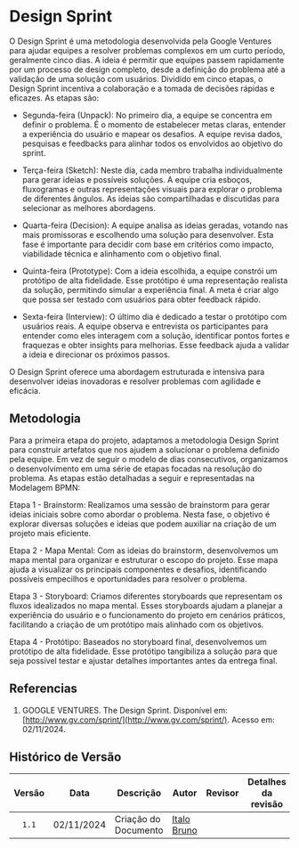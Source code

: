 # Design Sprint

O Design Sprint é uma metodologia desenvolvida pela Google Ventures para ajudar equipes a resolver problemas complexos em um curto período, geralmente cinco dias. A ideia é permitir que equipes passem rapidamente por um processo de design completo, desde a definição do problema até a validação de uma solução com usuários. Dividido em cinco etapas, o Design Sprint incentiva a colaboração e a tomada de decisões rápidas e eficazes. As etapas são:

* Segunda-feira (Unpack): No primeiro dia, a equipe se concentra em definir o problema. É o momento de estabelecer metas claras, entender a experiência do usuário e mapear os desafios. A equipe revisa dados, pesquisas e feedbacks para alinhar todos os envolvidos ao objetivo do sprint.

* Terça-feira (Sketch): Neste dia, cada membro trabalha individualmente para gerar ideias e possíveis soluções. A equipe cria esboços, fluxogramas e outras representações visuais para explorar o problema de diferentes ângulos. As ideias são compartilhadas e discutidas para selecionar as melhores abordagens.

* Quarta-feira (Decision): A equipe analisa as ideias geradas, votando nas mais promissoras e escolhendo uma solução para desenvolver. Esta fase é importante para decidir com base em critérios como impacto, viabilidade técnica e alinhamento com o objetivo final.

* Quinta-feira (Prototype): Com a ideia escolhida, a equipe constrói um protótipo de alta fidelidade. Esse protótipo é uma representação realista da solução, permitindo simular a experiência final. A meta é criar algo que possa ser testado com usuários para obter feedback rápido.

* Sexta-feira (Interview): O último dia é dedicado a testar o protótipo com usuários reais. A equipe observa e entrevista os participantes para entender como eles interagem com a solução, identificar pontos fortes e fraquezas e obter insights para melhorias. Esse feedback ajuda a validar a ideia e direcionar os próximos passos.

O Design Sprint oferece uma abordagem estruturada e intensiva para desenvolver ideias inovadoras e resolver problemas com agilidade e eficácia.

## Metodologia

Para a primeira etapa do projeto, adaptamos a metodologia Design Sprint para construir artefatos que nos ajudem a solucionar o problema definido pela equipe. Em vez de seguir o modelo de dias consecutivos, organizamos o desenvolvimento em uma série de etapas focadas na resolução do problema. As etapas estão detalhadas a seguir e representadas na Modelagem BPMN:

Etapa 1 - Brainstorm: Realizamos uma sessão de brainstorm para gerar ideias iniciais sobre como abordar o problema. Nesta fase, o objetivo é explorar diversas soluções e ideias que podem auxiliar na criação de um projeto mais eficiente.

Etapa 2 - Mapa Mental: Com as ideias do brainstorm, desenvolvemos um mapa mental para organizar e estruturar o escopo do projeto. Esse mapa ajuda a visualizar os principais componentes e desafios, identificando possíveis empecilhos e oportunidades para resolver o problema.

Etapa 3 - Storyboard: Criamos diferentes storyboards que representam os fluxos idealizados no mapa mental. Esses storyboards ajudam a planejar a experiência do usuário e o funcionamento do projeto em cenários práticos, facilitando a criação de um protótipo mais alinhado com os objetivos.

Etapa 4 - Protótipo: Baseados no storyboard final, desenvolvemos um protótipo de alta fidelidade. Esse protótipo tangibiliza a solução para que seja possível testar e ajustar detalhes importantes antes da entrega final.

## Referencias

1. GOOGLE VENTURES. The Design Sprint. Disponível em: [http://www.gv.com/sprint/](http://www.gv.com/sprint/). Acesso em: 02/11/2024.

## Histórico de Versão

|Versão|Data|Descrição|Autor|Revisor|Detalhes da revisão |
|:----:|----|---------|-----|:-------:| -- |
|`1.1` | 02/11/2024| Criação do Documento | [Italo Bruno](https://github.com/italobrunoM)  | | |